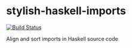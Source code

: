 stylish-haskell-imports
=======================

[![Build Status](https://secure.travis-ci.org/jaspervdj/stylish-haskell-imports.png?branch=master)](http://travis-ci.org/jaspervdj/stylish-haskell-imports)

Align and sort imports in Haskell source code
